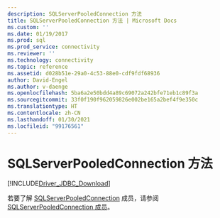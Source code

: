 ```yaml
---
description: SQLServerPooledConnection 方法
title: SQLServerPooledConnection 方法 | Microsoft Docs
ms.custom: ''
ms.date: 01/19/2017
ms.prod: sql
ms.prod_service: connectivity
ms.reviewer: ''
ms.technology: connectivity
ms.topic: reference
ms.assetid: d028b51e-29a0-4c53-88e0-cdf9fdf68936
author: David-Engel
ms.author: v-daenge
ms.openlocfilehash: 5ba6a2e50bdd4a89c69072a242bfe71eb1c89f3a
ms.sourcegitcommit: 33f0f190f962059826e002be165a2bef4f9e350c
ms.translationtype: HT
ms.contentlocale: zh-CN
ms.lasthandoff: 01/30/2021
ms.locfileid: "99176561"
---
```

# <a name="sqlserverpooledconnection-methods"></a>SQLServerPooledConnection 方法
[!INCLUDE[Driver_JDBC_Download](../../../includes/driver_jdbc_download.md)]

  若要了解 [SQLServerPooledConnection](../../../connect/jdbc/reference/sqlserverpooledconnection-class.md) 成员，请参阅 [SQLServerPooledConnection 成员](../../../connect/jdbc/reference/sqlserverpooledconnection-members.md)。  
  
  
